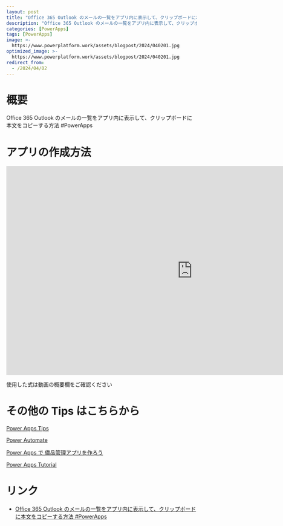 ```yaml
---
layout: post
title: "Office 365 Outlook のメールの一覧をアプリ内に表示して、クリップボードに本文をコピーする方法 #PowerApps"
description: "Office 365 Outlook のメールの一覧をアプリ内に表示して、クリップボードに本文をコピーする方法 #PowerAppsを動画で分かりやすく解説"
categories: [PowerApps]
tags: [PowerApps]
image: >-
  https://www.powerplatform.work/assets/blogpost/2024/040201.jpg
optimized_image: >-
  https://www.powerplatform.work/assets/blogpost/2024/040201.jpg
redirect_from:
  - /2024/04/02
---
```



#  概要

Office 365 Outlook のメールの一覧をアプリ内に表示して、クリップボードに本文をコピーする方法 #PowerApps


# アプリの作成方法

<iframe width="983" height="553" src="https://www.youtube.com/embed/ePdZKLnbCr8" title="YouTube video player" frameborder="0" allow="accelerometer; autoplay; clipboard-write; encrypted-media; gyroscope; picture-in-picture" allowfullscreen></iframe>


使用した式は動画の概要欄をご確認ください


# その他の Tips はこちらから

[Power Apps Tips](https://www.youtube.com/watch?v=VrAQf3JQ7yM&list=PLVhFi1fb3DqakSLVMn22DDcySXh9jtzi- )


[Power Automate](https://www.youtube.com/watch?v=-YnJYT0ASEM&list=PLVhFi1fb3Dqbzic6GieqnLFgD3aTj-eHA)


[Power Apps で 備品管理アプリを作ろう](https://www.youtube.com/playlist?list=PLVhFi1fb3DqZM3HKb8Hea6XEL96990Fyn)


[Power Apps Tutorial](https://www.youtube.com/playlist?list=PLVhFi1fb3DqalxpL974VvAJvV4iWoSbe_)


# リンク


- [Office 365 Outlook のメールの一覧をアプリ内に表示して、クリップボードに本文をコピーする方法 #PowerApps](https://www.youtube.com/watch?v=ePdZKLnbCr8)

